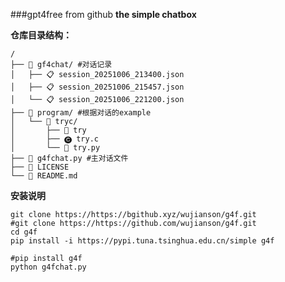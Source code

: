 ###gpt4free from github
**the simple chatbox**



<!-- DIRECTORY_TREE_START -->

**仓库目录结构：**
```
/
├── 📁 gf4chat/ #对话记录
│   ├── 📋 session_20251006_213400.json
│   ├── 📋 session_20251006_215457.json
│   └── 📋 session_20251006_221200.json
├── 📁 program/ #根据对话的example
│   └── 📁 tryc/
│       ├── 📄 try
│       ├── 🅒 try.c
│       └── 🐍 try.py
├── 🐍 g4fchat.py #主对话文件
├── 📄 LICENSE
└── 📖 README.md
```

<!-- DIRECTORY_TREE_END -->
**安装说明**
```shell
git clone https://https://bgithub.xyz/wujianson/g4f.git
#git clone https://https://github.com/wujianson/g4f.git
cd g4f
pip install -i https://pypi.tuna.tsinghua.edu.cn/simple g4f

#pip install g4f
python g4fchat.py
```

